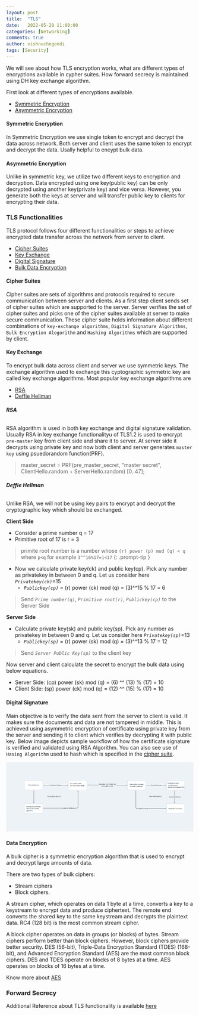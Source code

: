 ```yaml
---
layout: post
title:  "TLS"
date:   2022-05-20 11:00:00
categories: [Networking]
comments: true
author: vishnuchegondi
tags: [Security]
---
```


We will see about how TLS encryption works, what are different types of encryptions available in cypher suites. How forward secrecy is maintained using DH key exchange algorithm.

<!-- more -->

First look at different types of encryptions available.

* [Symmetric Encryption](#symmetric-encryption)
* [Asymmetric Encryption](#asymmetric-encryption)

#### Symmetric Encryption

In Symmetric Encryption we use single token to encrypt and decrypt the data across network. Both server and client uses the same token to encrypt and decrypt the data. Usally helpful to encypt bulk data.

#### Asymmetric Encryption

Unlike in symmetric key, we utilize two different keys to encryption and decryption. Data encrypted using one key(public key) can be only decrypted using another key(private key) and vice versa. However, you generate both the keys at server and will transfer public key to clients for encrypting their data.


### TLS Functionalities

TLS protocol follows four different functionalities or steps to achieve encrypted data transfer across the network from server to client.

* [Cipher Suites](#cipher-suites)
* [Key Exchange](#key-exchange)
* [Digital Signature](#digital-signature)
* [Bulk Data Encryption](#data-encryption)


#### Cipher Suites

Cipher suites are sets of algorithms and protocols required to secure communication between server and clients. As a first step client sends set of cipher suites which are supported to the server. Server verifies the set of cipher suites and picks one of the cipher suites available at server to make secure communication. These cipher suite holds information about different combinations of `key-exchange algorithms`, `Digital Signature Algorithms`, `Bulk Encryption Alogorithm` and `Hashing Algorithms` which are supported by client.

#### Key Exchange

To encrypt bulk data across client and server we use symmetric keys. The exchange algorithm used to exchange this cyptographic symmetric key are called key exchange algorithms. Most popular key exchange algorithms are 

* [RSA](#rsa)
* [Deffie Hellman](#deffie-hellman)


###### ***RSA***

RSA algorithm is used in both key exchange and digital signature validation. Usually RSA in key exchange functionalityu of TLS1.2 is used to encrypt `pre-master` key from client side and share it to server. At server side it decrypts using private key and now both client and server generates `master key` using psuedorandom function(PRF).

> master_secret = PRF(pre_master_secret, "master secret", ClientHello.random + ServerHello.random) [0..47];


###### ***Deffie Hellman***

Unlike RSA, we will not be using key pairs to encrypt and decrypt the cryptographic key which should be exchanged. 

**Client Side**
* Consider a prime number q = 17
* Primitive root of 17 is r = 3 

> primite root number is a number whose `(r) power (p) mod (q) < q` where `p<q` for example `3^^16%17=1<17`
{: .prompt-tip }

* Now we calculate private key(ck) and public key(cp). Pick any number as privatekey in between 0 and q. Let us consider here *`Privatekey(ck)`*=15
    * *`Publickey(cp)`* = (r) power (ck) mod (q) = (3)^^15 % 17 = 6

> Send *`Prime number(q)`*, *`Primitive root(r)`*, *`Publickey(cp)`* to the Server Side

**Server Side**
* Calculate private key(sk) and public key(sp). Pick any number as privatekey in between 0 and q. Let us consider here *`Privatekey(sp)`*=13
    * *`Publickey(sp)`* = (r) power (sk) mod (q) = (3)^^13 % 17 = 12

> Send *`Server Public Key(sp)`* to the client key

Now server and client calculate the secret to encrypt the bulk data using below equations.

* Server Side: (cp) power (sk) mod (q) = (6) ^^ (13) % (17) = 10
* Client Side: (sp) power (ck) mod (q) = (12) ^^ (15) % (17) = 10



#### Digital Signature

Main objective is to verify the data sent from the server to client is valid. It makes sure the documents and data are not tampered in middle. This is achieved using asymmetric encryption of certificate using private key from the server and sending it to client which verifies by decrypting it with public key. Below image depicts sample workflow of how the certificate signature is verified and validated using RSA Algorithm. You can also see use of `Hasing Algorithm` used to hash which is specified in the [cipher suite](#cipher-suites).

![rsa workflow](../assets/img/rsa.png)


#### Data Encryption

A bulk cipher is a symmetric encryption algorithm that is used to encrypt and decrypt large amounts of data.

There are two types of bulk ciphers:
* Stream ciphers
* Block ciphers.

A stream cipher, which operates on data 1 byte at a time, converts a key to a keystream to encrypt data and produce ciphertext. The remote end converts the shared key to the same keystream and decrypts the plaintext data. RC4 (128 bit) is the most common stream cipher.

A block cipher operates on data in groups (or blocks) of bytes. Stream ciphers perform better than block ciphers. However, block ciphers provide better security. DES (56-bit), Triple-Data Encryption Standard (TDES) (168-bit), and Advanced Encryption Standard (AES) are the most common block ciphers. DES and TDES operate on blocks of 8 bytes at a time. AES operates on blocks of 16 bytes at a time.

Know more about [AES](https://www.trentonsystems.com/blog/aes-encryption-your-faqs-answered)

### Forward Secrecy



Additional Reference about TLS functionality is available [here][tls12_reference]

[tls12_reference]: https://www.acunetix.com/blog/articles/establishing-tls-ssl-connection-part-5/